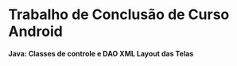 # Trabalho de Conclusão de Curso <br/> Android

<b>Java:<b/> Classes de controle e DAO 
<b>XML<b/> Layout das Telas
